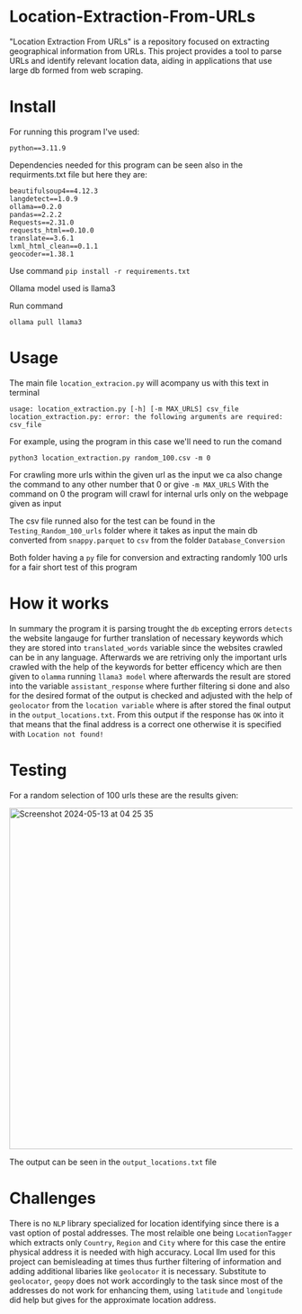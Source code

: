 # Location-Extraction-From-URLs
"Location Extraction From URLs" is a repository focused on extracting geographical information from URLs. This project provides a tool  to parse URLs and identify relevant location data, aiding in applications that use large db formed from web scraping.
# Install

For running this program I've used:

```
python==3.11.9
```

Dependencies needed for this program can be seen also in the requirments.txt file but here they are:

```
beautifulsoup4==4.12.3
langdetect==1.0.9
ollama==0.2.0
pandas==2.2.2
Requests==2.31.0
requests_html==0.10.0
translate==3.6.1
lxml_html_clean==0.1.1
geocoder==1.38.1
```
Use command `pip install -r requirements.txt`

Ollama model used is llama3

Run command
```
ollama pull llama3
```

# Usage
The main file `location_extracion.py` will acompany us with this text in terminal

```
usage: location_extraction.py [-h] [-m MAX_URLS] csv_file
location_extraction.py: error: the following arguments are required: csv_file
```

For example, using the program in this case we'll need to run the comand

```
python3 location_extraction.py random_100.csv -m 0
```

For crawling more urls within the given url as the input we ca also change the command to any other number that 0 or give `-m MAX_URLS`
With the command on 0 the program will crawl for internal urls only on the webpage given as input 

The csv file runned also for the test can be found in the `Testing_Random_100_urls` folder where it takes as input the main db converted from `snappy.parquet` to `csv` from the folder `Database_Conversion`

Both folder having a `py` file for conversion and extracting randomly 100 urls for a fair short test of this program

# How it works 
In summary the program it is parsing trought the `db` excepting errors `detects` the website langauge for further translation of necessary keywords which they are stored into `translated_words` variable since the websites crawled can be in any language. Afterwards we are retriving only the important urls crawled with the help of the keywords for better efficency which are then given to `olamma` running `llama3 model` where afterwards the result are stored into the variable `assistant_response` where further filtering si done and also for the desired format of the output is checked and adjusted with the help of `geolocator` from the `location variable` where is after stored the final output in the `output_locations.txt`. From this output if the response has `OK` into it that means that the final address is a correct one otherwise it is specified with `Location not found!`

# Testing
For a random selection of 100 urls these are the results given:

<img width="606" alt="Screenshot 2024-05-13 at 04 25 35" src="https://github.com/Albu2103/Location-Extraction-From-URLs/assets/167569646/ef68fed4-d034-4dc5-baeb-21aa862a26cf">

The output can be seen in the `output_locations.txt` file 

# Challenges
There is no `NLP` library specialized for location identifying since there is a vast option of postal addresses. The most relaible one being `LocationTagger` which extracts only `Country`, `Region` and `City` where for this case the entire physical address it is needed with high accuracy. Local llm used for this project can bemisleading at times thus further filtering of information and adding additional libaries like `geolocator` it is necessary. Substitute to `geolocator`, `geopy` does not work accordingly to the task since most of the addresses do not work for enhancing them, using `latitude` and `longitude` did help but gives for the approximate location address.
